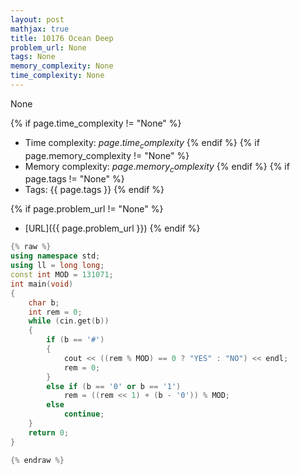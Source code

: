 ```yaml
---
layout: post
mathjax: true
title: 10176 Ocean Deep
problem_url: None
tags: None
memory_complexity: None
time_complexity: None
---
```


None


{% if page.time_complexity != "None" %}
- Time complexity: ${{ page.time_complexity }}$
{% endif %}
{% if page.memory_complexity != "None" %}
- Memory complexity: ${{ page.memory_complexity }}$
{% endif %}
{% if page.tags != "None" %}
- Tags: {{ page.tags }}
{% endif %}

{% if page.problem_url != "None" %}
- [URL]({{ page.problem_url }})
{% endif %}

```cpp
{% raw %}
using namespace std;
using ll = long long;
const int MOD = 131071;
int main(void)
{
    char b;
    int rem = 0;
    while (cin.get(b))
    {
        if (b == '#')
        {
            cout << ((rem % MOD) == 0 ? "YES" : "NO") << endl;
            rem = 0;
        }
        else if (b == '0' or b == '1')
            rem = ((rem << 1) + (b - '0')) % MOD;
        else
            continue;
    }
    return 0;
}

{% endraw %}
```